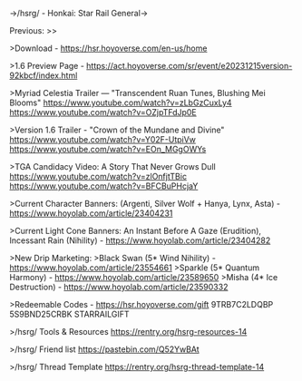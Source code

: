 ->/hsrg/ - Honkai: Star Rail General->

Previous: >>

\>Download - https://hsr.hoyoverse.com/en-us/home

\>1.6 Preview Page - https://act.hoyoverse.com/sr/event/e20231215version-92kbcf/index.html

\>Myriad Celestia Trailer — "Transcendent Ruan Tunes, Blushing Mei Blooms"
https://www.youtube.com/watch?v=zLbGzCuxLy4
https://www.youtube.com/watch?v=OZjpTFdJp0E

\>Version 1.6 Trailer - "Crown of the Mundane and Divine"
https://www.youtube.com/watch?v=Y02F-UtpiVw
https://www.youtube.com/watch?v=EOn_MGgOWYs

\>TGA Candidacy Video: A Story That Never Grows Dull 
https://www.youtube.com/watch?v=zlOnfjtTBic
https://www.youtube.com/watch?v=BFCBuPHcjaY

\>Current Character Banners: (Argenti, Silver Wolf + Hanya, Lynx, Asta) - https://www.hoyolab.com/article/23404231

\>Current Light Cone Banners: An Instant Before A Gaze (Erudition), Incessant Rain (Nihility) - https://www.hoyolab.com/article/23404282

\>New Drip Marketing:
\>Black Swan (5\* Wind Nihility) - https://www.hoyolab.com/article/23554661
\>Sparkle (5\* Quantum Harmony) - https://www.hoyolab.com/article/23589650
\>Misha (4\* Ice Destruction) - https://www.hoyolab.com/article/23590332

\>Redeemable Codes - https://hsr.hoyoverse.com/gift
9TRB7C2LDQBP
5S9BND25CRBK 
STARRAILGIFT

\>/hsrg/ Tools & Resources
https://rentry.org/hsrg-resources-14

\>/hsrg/ Friend list
https://pastebin.com/Q52YwBAt

\>/hsrg/ Thread Template
https://rentry.org/hsrg-thread-template-14